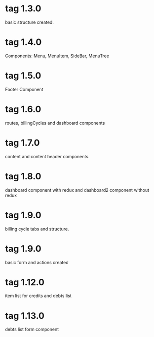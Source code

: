 # tag 1.3.0

basic structure created.

# tag 1.4.0 

Components: Menu, MenuItem, SideBar, MenuTree 

# tag 1.5.0 

Footer Component

# tag 1.6.0 
routes, billingCycles and dashboard components

# tag 1.7.0 
content and content header components

# tag 1.8.0 
dashboard component with redux and dashboard2 component without redux

# tag 1.9.0 
billing cycle tabs and structure.

# tag 1.9.0 
basic form and actions created

# tag 1.12.0 
item list for credits and debts list

# tag 1.13.0 
debts list form component

